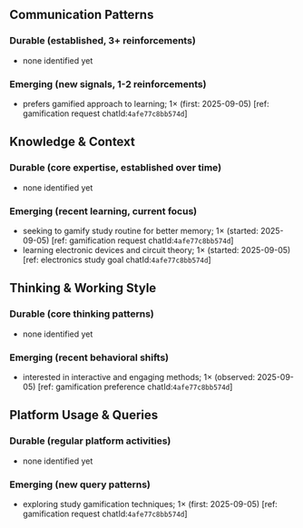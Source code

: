 ## Communication Patterns
### Durable (established, 3+ reinforcements)
- none identified yet

### Emerging (new signals, 1-2 reinforcements)
- prefers gamified approach to learning; 1× (first: 2025-09-05) [ref: gamification request chatId:`4afe77c8bb574d`]

## Knowledge & Context
### Durable (core expertise, established over time)
- none identified yet

### Emerging (recent learning, current focus)
- seeking to gamify study routine for better memory; 1× (started: 2025-09-05) [ref: gamification request chatId:`4afe77c8bb574d`]
- learning electronic devices and circuit theory; 1× (started: 2025-09-05) [ref: electronics study goal chatId:`4afe77c8bb574d`]

## Thinking & Working Style
### Durable (core thinking patterns)
- none identified yet

### Emerging (recent behavioral shifts)
- interested in interactive and engaging methods; 1× (observed: 2025-09-05) [ref: gamification preference chatId:`4afe77c8bb574d`]

## Platform Usage & Queries
### Durable (regular platform activities)
- none identified yet

### Emerging (new query patterns)
- exploring study gamification techniques; 1× (first: 2025-09-05) [ref: gamification request chatId:`4afe77c8bb574d`]